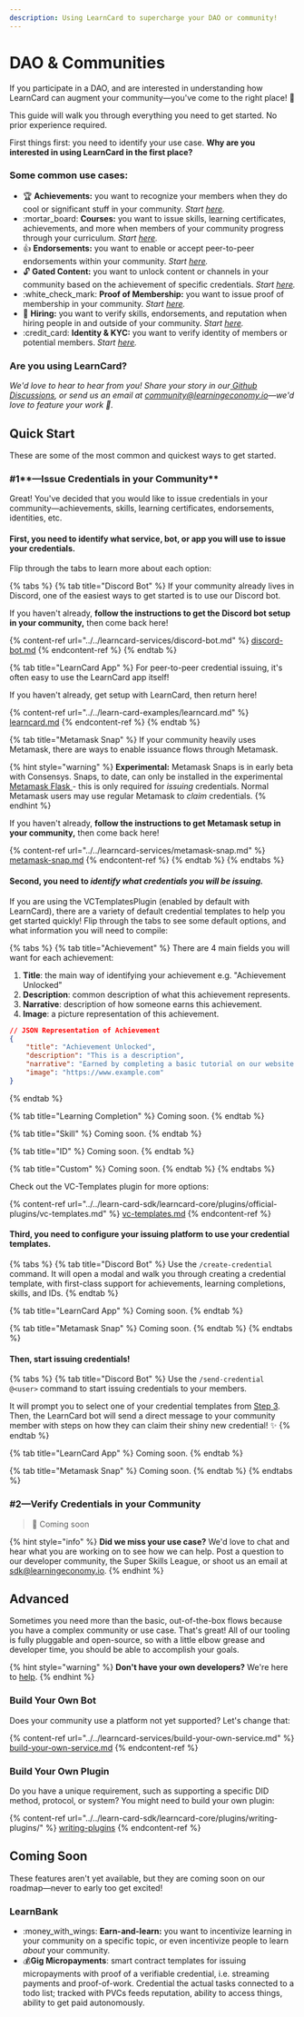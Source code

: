 ```yaml
---
description: Using LearnCard to supercharge your DAO or community!
---
```


# DAO & Communities

If you participate in a DAO, and are interested in understanding how LearnCard can augment your community—you've come to the right place! :tada:

This guide will walk you through everything you need to get started. No prior experience required.

First things first: you need to identify your use case. **Why are you interested in using LearnCard in the first place?**&#x20;

### **Some common use cases:**

* :trophy: **Achievements:** you want to recognize your members when they do cool or significant stuff in your community. _Start_ [_here_](dao-and-communities.md#1-issue-credentials-in-your-community)_._
* :mortar\_board: **Courses:** you want to issue skills, learning certificates, achievements, and more when members of your community progress through your curriculum. _Start_ [_here_](dao-and-communities.md#1-issue-credentials-in-your-community)_._
* :thumbsup: **Endorsements:** you want to enable or accept peer-to-peer endorsements within your community. _Start_ [_here_](dao-and-communities.md#1-issue-credentials-in-your-community)_._
* :unlock: **Gated Content:** you want to unlock content or channels in your community based on the achievement of specific credentials. _Start_ [_here_](dao-and-communities.md#2-verify-credentials-in-your-community)_._
* :white\_check\_mark: **Proof of Membership:** you want to issue proof of membership in your community. _Start_ [_here_](dao-and-communities.md#1-issue-credentials-in-your-community)_._
* :handshake: **Hiring:** you want to verify skills, endorsements, and reputation when hiring people in and outside of your community.  _Start_ [_here_](dao-and-communities.md#2-verify-credentials-in-your-community)_._
* :credit\_card: **Identity & KYC:** you want to verify identity of members or potential members. _Start_ [_here_](dao-and-communities.md#2-verify-credentials-in-your-community)_._

### **Are you using LearnCard?**

_We'd love to hear to hear from you! Share your story in our_[ _Github Discussions_](https://github.com/learningeconomy/LearnCard/discussions/categories/show-and-tell)_, or send us an email at_ [_community@learningeconomy.io_](mailto:community@learningeconomy.io)_—we'd love to feature your work 🙌._

## Quick Start

These are some of the most common and quickest ways to get started.&#x20;

### #1**—Issue Credentials in your Community**

Great! You've decided that you would like to issue credentials in your community—achievements, skills, learning certificates, endorsements, identities, etc.&#x20;

#### First, you need to **identify what service, bot, or app you will use to issue your credentials.**

Flip through the tabs to learn more about each option:&#x20;

{% tabs %}
{% tab title="Discord Bot" %}
If your community already lives in Discord, one of the easiest ways to get started is to use our Discord bot.&#x20;

If you haven't already, **follow the instructions to get the Discord bot setup in your community,** then come back here!

{% content-ref url="../../learncard-services/discord-bot.md" %}
[discord-bot.md](../../learncard-services/discord-bot.md)
{% endcontent-ref %}
{% endtab %}

{% tab title="LearnCard App" %}
For peer-to-peer credential issuing, it's often easy to use the LearnCard app itself!

If you haven't already, get setup with LearnCard, then return here!

{% content-ref url="../../learn-card-examples/learncard.md" %}
[learncard.md](../../learn-card-examples/learncard.md)
{% endcontent-ref %}
{% endtab %}

{% tab title="Metamask Snap" %}
If your community heavily uses Metamask, there are ways to enable issuance flows through Metamask.

{% hint style="warning" %}
**Experimental:** Metamask Snaps is in early beta with Consensys. Snaps, to date, can only be installed in the experimental [Metamask Flask ](https://metamask.io/flask/) - this is only required for _issuing_ credentials. Normal Metamask users may use regular Metamask to _claim_ credentials.&#x20;
{% endhint %}

If you haven't already, **follow the instructions to get Metamask setup in your community,** then come back here!

{% content-ref url="../../learncard-services/metamask-snap.md" %}
[metamask-snap.md](../../learncard-services/metamask-snap.md)
{% endcontent-ref %}
{% endtab %}
{% endtabs %}

#### Second, you need to _identify what credentials you will be issuing._

If you are using the VCTemplatesPlugin (enabled by default with LearnCard), there are a variety of default credential templates to help you get started quickly! Flip through the tabs to see some default options, and what information you will need to compile:&#x20;

{% tabs %}
{% tab title="Achievement" %}
There are 4 main fields you will want for each achievement:

1. **Title**: the main way of identifying your achievement e.g. "Achievement Unlocked"
2. **Description**: common description of what this achievement represents.
3. **Narrative**: description of how someone earns this achievement.
4. **Image**: a picture representation of this achievement.

```json
// JSON Representation of Achievement
{
    "title": "Achievement Unlocked",
    "description": "This is a description",
    "narrative": "Earned by completing a basic tutorial on our website.",
    "image": "https://www.example.com"
}
```
{% endtab %}

{% tab title="Learning Completion" %}
Coming soon.
{% endtab %}

{% tab title="Skill" %}
Coming soon.
{% endtab %}

{% tab title="ID" %}
Coming soon.
{% endtab %}

{% tab title="Custom" %}
Coming soon.
{% endtab %}
{% endtabs %}

Check out the VC-Templates plugin for more options:

{% content-ref url="../../learn-card-sdk/learncard-core/plugins/official-plugins/vc-templates.md" %}
[vc-templates.md](../../learn-card-sdk/learncard-core/plugins/official-plugins/vc-templates.md)
{% endcontent-ref %}

#### Third, you need to configure your issuing platform to use your credential templates.

{% tabs %}
{% tab title="Discord Bot" %}
Use the `/create-credential` command. It will open a modal and walk you through creating a credential template, with first-class support for achievements, learning completions, skills, and IDs.
{% endtab %}

{% tab title="LearnCard App" %}
Coming soon.
{% endtab %}

{% tab title="Metamask Snap" %}
Coming soon.
{% endtab %}
{% endtabs %}

#### Then, start issuing credentials!

{% tabs %}
{% tab title="Discord Bot" %}
Use the `/send-credential @<user>` command to start issuing credentials to your members.&#x20;

It will prompt you to select one of your credential templates from [Step 3](dao-and-communities.md#third-you-need-to-configure-your-issuing-platform-to-use-your-credential-templates.). Then, the LearnCard bot will send a direct message to your community member with steps on how they can claim their shiny new credential! :sparkles:
{% endtab %}

{% tab title="LearnCard App" %}
Coming soon.
{% endtab %}

{% tab title="Metamask Snap" %}
Coming soon.
{% endtab %}
{% endtabs %}

### **#2—Verify Credentials in your Community**

> 🚧 Coming soon

{% hint style="info" %}
**Did we miss your use case?** We'd love to chat and hear what you are working on to see how we can help. Post a question to our developer community, the Super Skills League, or shoot us an email at [sdk@learningeconomy.io](mailto:sdk@learningeconomy.io). &#x20;
{% endhint %}

## Advanced

Sometimes you need more than the basic, out-of-the-box flows because you have a complex community or use case. That's great! All of our tooling is fully pluggable and open-source, so with a little elbow grease and developer time, you should be able to accomplish your goals.

{% hint style="warning" %}
**Don't have your own developers?** We're here to [help](../../super-skills-league/custom-development.md).&#x20;
{% endhint %}

### **Build Your Own Bot**

Does your community use a platform not yet supported? Let's change that:

{% content-ref url="../../learncard-services/build-your-own-service.md" %}
[build-your-own-service.md](../../learncard-services/build-your-own-service.md)
{% endcontent-ref %}

### **Build Your Own Plugin**

Do you have a unique requirement, such as supporting a specific DID method, protocol, or system? You might need to build your own plugin:

{% content-ref url="../../learn-card-sdk/learncard-core/plugins/writing-plugins/" %}
[writing-plugins](../../learn-card-sdk/learncard-core/plugins/writing-plugins/)
{% endcontent-ref %}

## Coming Soon

These features aren't yet available, but they are coming soon on our roadmap—never to early too get excited!&#x20;

### LearnBank

* &#x20;:money\_with\_wings: **Earn-and-learn:** you want to incentivize learning in your community on a specific topic, or even incentivize people to learn _about_ your community.&#x20;
* :moneybag:**Gig Micropayments**: smart contract templates for issuing micropayments with proof of a verifiable credential, i.e. streaming payments and proof-of-work. Credential the actual tasks connected to a todo list; tracked with PVCs feeds reputation, ability to access things, ability to get paid autonomously.

